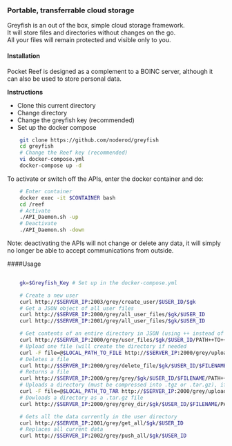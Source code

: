 ### Portable, transferrable cloud storage

Greyfish is an out of the box, simple cloud storage framework.  
It will store files and directories without changes on the go.  
All your files will remain protected and visible only to you. 



#### Installation

Pocket Reef is designed as a complement to a BOINC server, although it can also be used to store personal data.  


**Instructions**  
* Clone this current directory
* Change directory
* Change the greyfish key (recommended)
* Set up the docker compose

```bash
	git clone https://github.com/noderod/greyfish
	cd greyfish
	# Change the Reef key (recommended)
	vi docker-compose.yml
	docker-compose up -d
```

To activate or switch off the APIs, enter the docker container and do:  

```bash
	# Enter container
	docker exec -it $CONTAINER bash
	cd /reef
	# Activate
	./API_Daemon.sh -up
	# Deactivate
	./API_Daemon.sh -down
```

Note: deactivating the APIs will not change or delete any data, it will simply no longer be able to accept communications from outside.


####Usage 


```bash
	
	gk=$Greyfish_Key # Set up in the docker-compose.yml

	# Create a new user
	curl http://$SERVER_IP:2003/grey/create_user/$USER_ID/$gk
	# Get a JSON object of all user files
	curl http://$SERVER_IP:2000/grey/all_user_files/$gk/$USER_ID
	curl http://$SERVER_IP:2001/grey/all_user_files/$gk/$USER_ID

	# Get contents of an entire directory in JSON (using ++ instead of / for paths)
	curl http://$SERVER_IP:2000/grey/user_files/$gk/$USER_ID/PATH++TO++DIR
	# Upload one file (will create the directory if needed
	curl -F file=@$LOCAL_PATH_TO_FILE http://$SERVER_IP:2000/grey/upload/$gk/$USER_ID/PATH++TO++DIR
	# Deletes a file
	curl http://$SERVER_IP:2000/grey/delete_file/$gk/$USER_ID/$FILENAME/PATH++TO++DIR
	# Returns a file
	curl http://$SERVER_IP:2000/grey/grey/$gk/$USER_ID/$FILENAME/PATH++TO++DIR
	# Uploads a directory (must be compressed into .tgz or .tar.gz), if it already exists, it substitutes all files inside
	curl -F file=@$LOCAL_PATH_TO_TAR http://$SERVER_IP:2000/grey/upload_dir/$gk/$USER_ID/PATH++TO++DIR
	# Dowloads a directory as a .tar.gz file
	curl http://$SERVER_IP:2000/grey/grey_dir/$gk/$USER_ID/$FILENAME/PATH++TO++DIR

	# Gets all the data currently in the user directory
	curl http://$SERVER_IP:2001/grey/get_all/$gk/$USER_ID
	# Replaces all current data
	curl http://$SERVER_IP:2002/grey/push_all/$gk/$USER_ID


``` 

